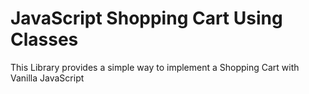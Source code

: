 # JavaScript Shopping Cart Using Classes
This Library provides a simple way to implement a Shopping Cart with Vanilla JavaScript
